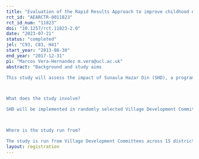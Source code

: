 ```yaml
---
title: "Evaluation of the Rapid Results Approach to improve childhood nutrition in Nepal"
rct_id: "AEARCTR-0011823"
rct_id_num: "11823"
doi: "10.1257/rct.11823-2.0"
date: "2023-07-21"
status: "completed"
jel: "C93, C83, H41"
start_year: "2013-08-30"
end_year: "2017-12-31"
pi: "Marcos Vera-Hernandez m.vera@ucl.ac.uk"
abstract: "Background and study aims
This study will assess the impact of Sunaula Hazar Din (SHD), a program implemented by the Government of Nepal. SHD uses the Rapid Results Approach (RRA) to improve nutritional indicators of pregnant women and children 0 to 24 months old, as well as family planning of women aged 15-25 years old. The evaluation will measure its effect on nutritional attitudes and outcomes. RRA is a results-focused learning process aimed at jump-starting major change efforts and enhancing implementation capacity. The approach creates motivation and confidence by defining goals and monitoring results in short periods (usually 100 days) and mobilizing communities to act and coordinate.

What does the study involve?
SHD will be implemented in randomly selected Village Development Committees. Community members can voluntarily participate in the activities organized by SHD in their Village Development Committee. Interviews and anthropometric measurements (such as height and weight) of children will be carried out at the start of the study and 24 months later to find out the impact of SHD on family planning and nutritional indicators.

Where is the study run from?
The study is run from Village Development Committees across 15 districts of Nepal."
layout: registration
---
```


